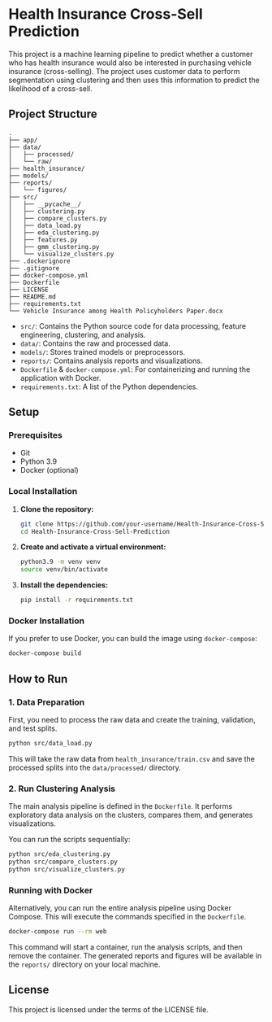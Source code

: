 # Health Insurance Cross-Sell Prediction

This project is a machine learning pipeline to predict whether a customer who has health insurance would also be interested in purchasing vehicle insurance (cross-selling). The project uses customer data to perform segmentation using clustering and then uses this information to predict the likelihood of a cross-sell.

## Project Structure

```
.
├── app/
├── data/
│   ├── processed/
│   └── raw/
├── health_insurance/
├── models/
├── reports/
│   └── figures/
├── src/
│   ├── __pycache__/
│   ├── clustering.py
│   ├── compare_clusters.py
│   ├── data_load.py
│   ├── eda_clustering.py
│   ├── features.py
│   ├── gmm_clustering.py
│   └── visualize_clusters.py
├── .dockerignore
├── .gitignore
├── docker-compose.yml
├── Dockerfile
├── LICENSE
├── README.md
├── requirements.txt
└── Vehicle Insurance among Health Policyholders Paper.docx
```

-   `src/`: Contains the Python source code for data processing, feature engineering, clustering, and analysis.
-   `data/`: Contains the raw and processed data.
-   `models/`: Stores trained models or preprocessors.
-   `reports/`: Contains analysis reports and visualizations.
-   `Dockerfile` & `docker-compose.yml`: For containerizing and running the application with Docker.
-   `requirements.txt`: A list of the Python dependencies.

## Setup

### Prerequisites

-   Git
-   Python 3.9
-   Docker (optional)

### Local Installation

1.  **Clone the repository:**
    ```bash
    git clone https://github.com/your-username/Health-Insurance-Cross-Sell-Prediction.git
    cd Health-Insurance-Cross-Sell-Prediction
    ```

2.  **Create and activate a virtual environment:**
    ```bash
    python3.9 -m venv venv
    source venv/bin/activate
    ```

3.  **Install the dependencies:**
    ```bash
    pip install -r requirements.txt
    ```

### Docker Installation

If you prefer to use Docker, you can build the image using `docker-compose`:

```bash
docker-compose build
```

## How to Run

### 1. Data Preparation

First, you need to process the raw data and create the training, validation, and test splits.

```bash
python src/data_load.py
```

This will take the raw data from `health_insurance/train.csv` and save the processed splits into the `data/processed/` directory.

### 2. Run Clustering Analysis

The main analysis pipeline is defined in the `Dockerfile`. It performs exploratory data analysis on the clusters, compares them, and generates visualizations.

You can run the scripts sequentially:

```bash
python src/eda_clustering.py
python src/compare_clusters.py
python src/visualize_clusters.py
```

### Running with Docker

Alternatively, you can run the entire analysis pipeline using Docker Compose. This will execute the commands specified in the `Dockerfile`.

```bash
docker-compose run --rm web
```

This command will start a container, run the analysis scripts, and then remove the container. The generated reports and figures will be available in the `reports/` directory on your local machine.

## License

This project is licensed under the terms of the LICENSE file.